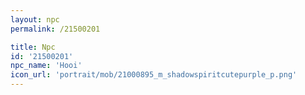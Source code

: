 ```yaml
---
layout: npc
permalink: /21500201

title: Npc
id: '21500201'
npc_name: 'Hooi'
icon_url: 'portrait/mob/21000895_m_shadowspiritcutepurple_p.png'
---
```

